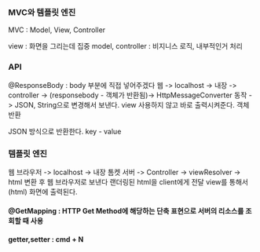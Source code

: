 ### MVC와 템플릿 엔진

MVC : Model, View, Controller 

view : 화면을 그리는데 집중
model, controller : 비지니스 로직, 내부적인거 처리

### API

@ResponseBody : body 부분에 직접 넣어주겠다
웹 -> localhost -> 내장 -> controller -> (responsebody - 객체가 반환됨)-> HttpMessageConverter 동작 -> JSON, String으로 변경해서 보낸다.
view 사용하지 않고 바로 출력시켜준다.
객체 반환

JSON 방식으로 반환한다. key - value

### 템플릿 엔진

웹 브라우저 -> localhost -> 내장 톰켓 서버 -> Controller -> viewResolver -> html 변환 후 웹 브라우저로 보낸다
랜더링된 html을 client에게 전달
view를 통해서(html) 화면에 출력된다.


#### @GetMapping : HTTP Get Method에 해당하는 단축 표현으로 서버의 리소스를 조회할 때 사용
#### getter,setter : cmd + N